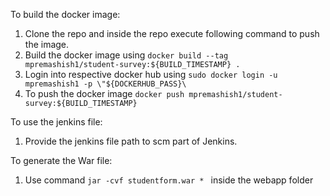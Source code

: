 To build the docker image:

1. Clone the repo and inside the repo execute following command to push the image.
2. Build the docker image using ```docker build --tag mpremashish1/student-survey:${BUILD_TIMESTAMP} .```
3. Login into respective docker hub using ```sudo docker login -u mpremashish1 -p \"${DOCKERHUB_PASS}\```
4. To push the docker image ``` docker push mpremashish1/student-survey:${BUILD_TIMESTAMP} ```

To use the jenkins file:
1. Provide the jenkins file path to scm part of Jenkins.

To generate the War file:
1. Use command ```jar -cvf studentform.war * ``` inside the webapp folder
